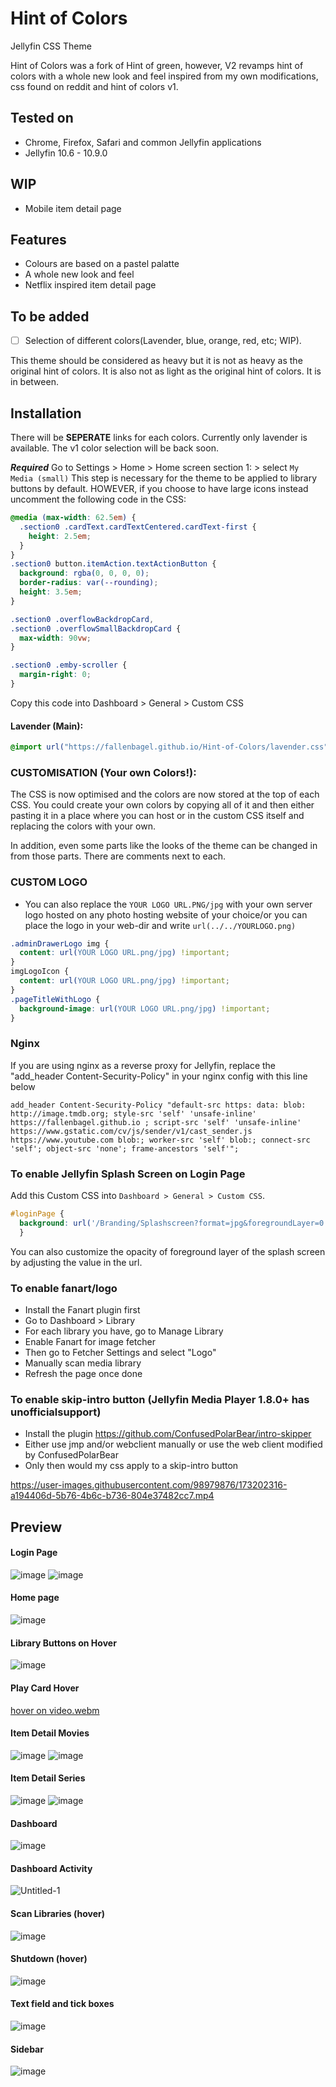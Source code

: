 # Hint of Colors

Jellyfin CSS Theme

Hint of Colors was a fork of Hint of green, however, V2 revamps hint of colors with a whole new look and feel inspired from my own modifications, css found on reddit and hint of colors v1.

## Tested on

- Chrome, Firefox, Safari and common Jellyfin applications
- Jellyfin 10.6 - 10.9.0

## WIP

- Mobile item detail page

## Features

- Colours are based on a pastel palatte
- A whole new look and feel
- Netflix inspired item detail page

## To be added

- [ ] Selection of different colors(Lavender, blue, orange, red, etc; WIP).

This theme should be considered as heavy but it is not as heavy as the original hint of colors. It is also not as light as the original hint of colors. It is in between.

## Installation

There will be **SEPERATE** links for each colors. Currently only lavender is available. The v1 color selection will be back soon.

**_Required_** Go to Settings > Home > Home screen section 1: > select `My Media (small)`
This step is necessary for the theme to be applied to library buttons by default.
HOWEVER, if you choose to have large icons instead uncomment the following code in the CSS:

```css
@media (max-width: 62.5em) {
  .section0 .cardText.cardTextCentered.cardText-first {
    height: 2.5em;
  }
}
.section0 button.itemAction.textActionButton {
  background: rgba(0, 0, 0, 0);
  border-radius: var(--rounding);
  height: 3.5em;
}

.section0 .overflowBackdropCard,
.section0 .overflowSmallBackdropCard {
  max-width: 90vw;
}

.section0 .emby-scroller {
  margin-right: 0;
}
```

Copy this code into Dashboard > General > Custom CSS

#### Lavender (Main):

```css
@import url("https://fallenbagel.github.io/Hint-of-Colors/lavender.css");
```

### CUSTOMISATION (Your own Colors!):

The CSS is now optimised and the colors are now stored at the top of each CSS. You could create your own colors by copying all of it and then either pasting it in a place where you can host or in the custom CSS itself and replacing the colors with your own.

In addition, even some parts like the looks of the theme can be changed in from those parts. There are comments next to each.

### CUSTOM LOGO

- You can also replace the `YOUR LOGO URL.PNG/jpg` with your own server logo hosted on any photo hosting website of your choice/or you can place the logo in your web-dir and write `url(../../YOURLOGO.png)`

```css
.adminDrawerLogo img {
  content: url(YOUR LOGO URL.png/jpg) !important;
}
imgLogoIcon {
  content: url(YOUR LOGO URL.png/jpg) !important;
}
.pageTitleWithLogo {
  background-image: url(YOUR LOGO URL.png/jpg) !important;
}
```

### Nginx

If you are using nginx as a reverse proxy for Jellyfin, replace the "add_header Content-Security-Policy" in your nginx config with this line below

```
add_header Content-Security-Policy "default-src https: data: blob: http://image.tmdb.org; style-src 'self' 'unsafe-inline' https://fallenbagel.github.io ; script-src 'self' 'unsafe-inline' https://www.gstatic.com/cv/js/sender/v1/cast_sender.js https://www.youtube.com blob:; worker-src 'self' blob:; connect-src 'self'; object-src 'none'; frame-ancestors 'self'";
```

### To enable Jellyfin Splash Screen on Login Page

Add this Custom CSS into `Dashboard > General > Custom CSS`.
```css
#loginPage {
  background: url('/Branding/Splashscreen?format=jpg&foregroundLayer=0.35') !important;
  }
```
You can also customize the opacity of foreground layer of the splash screen by adjusting the value in the url.

### To enable fanart/logo

- Install the Fanart plugin first
- Go to Dashboard > Library
- For each library you have, go to Manage Library
- Enable Fanart for image fetcher
- Then go to Fetcher Settings and select "Logo"
- Manually scan media library
- Refresh the page once done

### To enable skip-intro button (Jellyfin Media Player 1.8.0+ has unofficialsupport)

- Install the plugin https://github.com/ConfusedPolarBear/intro-skipper
- Either use jmp and/or webclient manually or use the web client modified by ConfusedPolarBear
- Only then would my css apply to a skip-intro button

https://user-images.githubusercontent.com/98979876/173202316-a194406d-5b76-4b6c-b736-804e37482cc7.mp4

## Preview

#### Login Page

![image](https://user-images.githubusercontent.com/98979876/173200609-43064591-fec9-4fb5-b8fe-2fd2a31d59da.png)
![image](./img/Login.png)

#### Home page

![image](./img/Home.png)

#### Library Buttons on Hover

![image](./img/Library%20buttons%20on%20hover.png)

#### Play Card Hover

[hover on video.webm](https://github.com/Fallenbagel/Hint-of-Colors/assets/98979876/c02009d8-e2c6-442f-8f21-788d33d8dbac)

#### Item Detail Movies

![image](./img/Movies%201.png)
![image](./img/Movies%202.png)

#### Item Detail Series

![image](./img/Series%201.png)
![image](./img/Series%202.png)

#### Dashboard

![image](https://user-images.githubusercontent.com/98979876/173200966-2432e179-56b1-4306-8f71-8b22e6e244ca.png)

#### Dashboard Activity

![Untitled-1](https://user-images.githubusercontent.com/98979876/173200833-9a380603-8ca1-4bad-8f4d-64f8e75f6f57.png)

#### Scan Libraries (hover)

![image](https://user-images.githubusercontent.com/98979876/173200968-018c5391-0d13-4aca-a4da-8e1fbc7a6083.png)

#### Shutdown (hover)

![image](https://user-images.githubusercontent.com/98979876/173200972-cd51fe50-2c92-40c3-8922-2712ede37879.png)

#### Text field and tick boxes

![image](https://user-images.githubusercontent.com/98979876/173200992-54c07c53-725c-44a4-95d5-912af9606150.png)

#### Sidebar

![image](https://user-images.githubusercontent.com/98979876/173200997-f7c8bd99-047a-4fc6-b816-71cbdd7a7da9.png)
